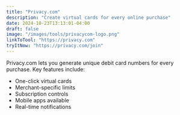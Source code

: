 ```yaml
---
title: "Privacy.com"
description: "Create virtual cards for every online purchase"
date: 2024-10-23T13:13:01-04:00
draft: false
image: "/images/tools/privacycom-logo.png"
linkToTool: "https://privacy.com"
tryItNow: "https://privacy.com/join"
---
```

Privacy.com lets you generate unique debit card numbers for every purchase. Key features include:
- One-click virtual cards
- Merchant-specific limits
- Subscription controls
- Mobile apps available
- Real-time notifications

